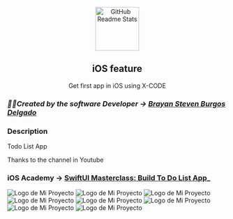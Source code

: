 <p align="center">
 <img width="100px" src="https://res.cloudinary.com/anuraghazra/image/upload/v1594908242/logo_ccswme.svg" align="center" alt="GitHub Readme Stats" />
 <h2 align="center">iOS feature</h2>
 <p align="center">Get first app in iOS using X-CODE</p>
</p>

### _🧑‍💻Created by the software Developer -> [Brayan Steven Burgos Delgado](https://www.linkedin.com/in/brayan-steven-burgos-delgado-21a9a0178/)_

### Description

Todo List App

Thanks to the channel in Youtube

### iOS Academy -> [SwiftUI Masterclass: Build To Do List App](https://www.youtube.com/watch?v=t_mypMqSXNw&t=171s)_

![Logo de Mi Proyecto](https://github.com/sf-burgos/iOS-Todo-List/blob/main/Other/pictures/Simulator%20Screenshot%20-%20iPhone%2015%20Pro%20-%202023-11-09%20at%2010.42.18.png)
![Logo de Mi Proyecto](https://github.com/sf-burgos/iOS-Todo-List/blob/main/Other/pictures/Simulator%20Screenshot%20-%20iPhone%2015%20Pro%20-%202023-11-09%20at%2010.42.26.png)
![Logo de Mi Proyecto](https://github.com/sf-burgos/iOS-Todo-List/blob/main/Other/pictures/Simulator%20Screenshot%20-%20iPhone%2015%20Pro%20-%202023-11-09%20at%2010.43.12.png)
![Logo de Mi Proyecto](https://github.com/sf-burgos/iOS-Todo-List/blob/main/Other/pictures/Simulator%20Screenshot%20-%20iPhone%2015%20Pro%20-%202023-11-09%20at%2010.43.17.png)
![Logo de Mi Proyecto](https://github.com/sf-burgos/iOS-Todo-List/blob/main/Other/pictures/Simulator%20Screenshot%20-%20iPhone%2015%20Pro%20-%202023-11-09%20at%2010.43.55.png)
![Logo de Mi Proyecto](https://github.com/sf-burgos/iOS-Todo-List/blob/main/Other/pictures/Simulator%20Screenshot%20-%20iPhone%2015%20Pro%20-%202023-11-09%20at%2010.43.59.png)
![Logo de Mi Proyecto](https://github.com/sf-burgos/iOS-Todo-List/blob/main/Other/pictures/Simulator%20Screenshot%20-%20iPhone%2015%20Pro%20-%202023-11-09%20at%2010.44.07.png)
![Logo de Mi Proyecto](https://github.com/sf-burgos/iOS-Todo-List/blob/main/Other/pictures/Simulator%20Screenshot%20-%20iPad%20(10th%20generation)%20-%202023-11-09%20at%2010.51.47.png)

